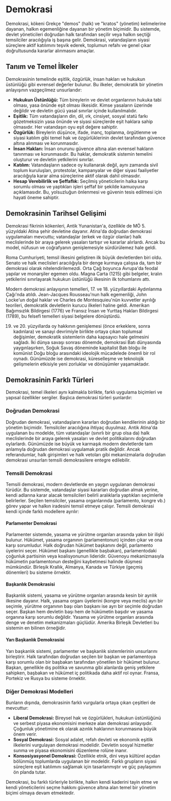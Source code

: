 # Demokrasi

Demokrasi, kökeni Grekçe "demos" (halk) ve "kratos" (yönetim) kelimelerine dayanan, halkın egemenliğine dayanan bir yönetim biçimidir. Bu sistemde, devlet yöneticileri doğrudan halk tarafından seçilir veya halkın seçtiği temsilciler aracılığıyla iş başına gelir. Demokrasi, vatandaşların siyasi süreçlere aktif katılımını teşvik ederek, toplumun refahı ve genel çıkar doğrultusunda kararlar alınmasını amaçlar.

## Tanım ve Temel İlkeler

Demokrasinin temelinde eşitlik, özgürlük, insan hakları ve hukukun üstünlüğü gibi evrensel değerler bulunur. Bu ilkeler, demokratik bir yönetim anlayışının vazgeçilmez unsurlarıdır:

*   **Hukukun Üstünlüğü:** Tüm bireylerin ve devlet organlarının hukuka tabi olması, yasa önünde eşit olması ilkesidir. Kimse yasaların üzerinde değildir ve devletin gücü yasal sınırlar içinde kullanılmalıdır.
*   **Eşitlik:** Tüm vatandaşların din, dil, ırk, cinsiyet, sosyal statü farkı gözetmeksizin yasa önünde ve siyasi süreçlerde eşit haklara sahip olmasıdır. Her vatandaşın oyu eşit değere sahiptir.
*   **Özgürlük:** Bireylerin düşünce, ifade, inanç, toplanma, örgütlenme ve siyasi katılım gibi temel hak ve özgürlüklerinin devlet tarafından güvence altına alınması ve korunmasıdır.
*   **İnsan Hakları:** İnsan onurunu güvence altına alan evrensel hakların tanınması ve korunmasıdır. Bu haklar, demokratik sistemin temelini oluşturur ve devletin yetkilerini sınırlar.
*   **Katılım:** Vatandaşların sadece oy kullanarak değil, aynı zamanda sivil toplum kuruluşları, protestolar, kampanyalar ve diğer siyasi faaliyetler aracılığıyla karar alma süreçlerine aktif olarak dahil olmasıdır.
*   **Hesap Verebilirlik ve Şeffaflık:** Seçilmiş yöneticilerin halka karşı sorumlu olması ve yaptıkları işleri şeffaf bir şekilde kamuoyuna açıklamasıdır. Bu, yolsuzluğun önlenmesi ve güvenin tesis edilmesi için hayati öneme sahiptir.

## Demokrasinin Tarihsel Gelişimi

Demokrasi fikrinin kökenleri, Antik Yunanistan'a, özellikle de MÖ 5. yüzyıldaki Atina şehir devletine dayanır. Atina'da doğrudan demokrasi uygulamaları mevcuttu; vatandaşlar (erkek ve özgür olanlar) halk meclislerinde bir araya gelerek yasaları tartışır ve kararlar alırlardı. Ancak bu model, nüfusun ve coğrafyanın genişlemesiyle sürdürülemez hale geldi.

Roma Cumhuriyeti, temsil ilkesini geliştiren ilk büyük devletlerden biri oldu. Senato ve halk meclisleri aracılığıyla bir denge kurmaya çalışsa da, tam bir demokrasi olarak nitelendirilemezdi. Orta Çağ boyunca Avrupa'da feodal yapılar ve monarşiler egemen oldu. Magna Carta (1215) gibi belgeler, kralın yetkilerini sınırlayarak hukukun üstünlüğü ilkesinin ilk tohumlarını attı.

Modern demokrasi anlayışının temelleri, 17. ve 18. yüzyıllardaki Aydınlanma Çağı'nda atıldı. Jean-Jacques Rousseau'nun halk egemenliği, John Locke'un doğal haklar ve Charles de Montesquieu'nün kuvvetler ayrılığı teorileri, demokratik devletlerin kurucu ilkeleri haline geldi. Amerikan Bağımsızlık Bildirgesi (1776) ve Fransız İnsan ve Yurttaş Hakları Bildirgesi (1789), bu felsefi temelleri siyasi belgelere dönüştürdü.

19. ve 20. yüzyıllarda oy hakkının genişlemesi (önce erkeklere, sonra kadınlara) ve sanayi devrimiyle birlikte ortaya çıkan toplumsal değişimler, demokratik sistemlerin daha kapsayıcı hale gelmesini sağladı. İki dünya savaşı sonrası dönemde, demokrasi Batı dünyasında yaygınlaşırken, Soğuk Savaş döneminde kapitalist Batı bloğu ile komünist Doğu bloğu arasındaki ideolojik mücadelede önemli bir rol oynadı. Günümüzde ise demokrasi, küreselleşme ve teknolojik gelişmelerin etkisiyle yeni zorluklar ve dönüşümler yaşamaktadır.

## Demokrasinin Farklı Türleri

Demokrasi, temel ilkeleri aynı kalmakla birlikte, farklı uygulama biçimleri ve yapısal özellikler sergiler. Başlıca demokrasi türleri şunlardır:

### Doğrudan Demokrasi

Doğrudan demokrasi, vatandaşların kararları doğrudan kendilerinin aldığı bir yönetim biçimidir. Temsilciler aracılığına ihtiyaç duyulmaz. Antik Atina'da uygulanan bu modelde, tüm vatandaşlar (sınırlı bir grup olsa da) halk meclislerinde bir araya gelerek yasaları ve devlet politikalarını doğrudan oylarlardı. Günümüzde ise büyük ve karmaşık modern devletlerde tam anlamıyla doğrudan demokrasi uygulamak pratik değildir. Ancak referandumlar, halk girişimleri ve halk vetoları gibi mekanizmalarla doğrudan demokrasi unsurları temsili demokrasilere entegre edilebilir.

### Temsili Demokrasi

Temsili demokrasi, modern devletlerde en yaygın uygulanan demokrasi türüdür. Bu sistemde, vatandaşlar siyasi kararları doğrudan almak yerine, kendi adlarına karar alacak temsilcileri belirli aralıklarla yaptıkları seçimlerle belirlerler. Seçilen temsilciler, yasama organlarında (parlamento, kongre vb.) görev yapar ve halkın iradesini temsil etmeye çalışır. Temsili demokrasi kendi içinde farklı modellere ayrılır:

#### Parlamenter Demokrasi

Parlamenter sistemde, yasama ve yürütme organları arasında yakın bir ilişki bulunur. Hükümet, yasama organının (parlamentonun) içinden çıkar ve ona karşı sorumludur. Halk doğrudan hükümet başkanını değil, parlamento üyelerini seçer. Hükümet başkanı (genellikle başbakan), parlamentodaki çoğunluk partisinin veya koalisyonunun lideridir. Güvenoyu mekanizmasıyla hükümetin parlamentonun desteğini kaybetmesi halinde düşmesi mümkündür. Birleşik Krallık, Almanya, Kanada ve Türkiye (geçmiş dönemleri) bu sisteme örnektir.

#### Başkanlık Demokrasisi

Başkanlık sistemi, yasama ve yürütme organları arasında kesin bir ayrılık ilkesine dayanır. Halk, yasama organı üyelerini (kongre veya meclis) ayrı bir seçimle, yürütme organının başı olan başkanı ise ayrı bir seçimle doğrudan seçer. Başkan hem devletin başı hem de hükümetin başıdır ve yasama organına karşı sorumlu değildir. Yasama ve yürütme organları arasında denge ve denetim mekanizmaları güçlüdür. Amerika Birleşik Devletleri bu sistemin en bilinen örneğidir.

#### Yarı Başkanlık Demokrasisi

Yarı başkanlık sistemi, parlamenter ve başkanlık sistemlerinin unsurlarını birleştirir. Halk tarafından doğrudan seçilen bir başkan ve parlamentoya karşı sorumlu olan bir başbakan tarafından yönetilen bir hükümet bulunur. Başkan, genellikle dış politika ve savunma gibi alanlarda geniş yetkilere sahipken, başbakan ve hükümet iç politikada daha aktif rol oynar. Fransa, Portekiz ve Rusya bu sisteme örnektir.

### Diğer Demokrasi Modelleri

Bunların dışında, demokrasinin farklı vurgularla ortaya çıkan çeşitleri de mevcuttur:

*   **Liberal Demokrasi:** Bireysel hak ve özgürlükleri, hukukun üstünlüğünü ve serbest piyasa ekonomisini merkeze alan demokrasi anlayışıdır. Çoğunluk yönetimine ek olarak azınlık haklarının korunmasına büyük önem verir.
*   **Sosyal Demokrasi:** Sosyal adalet, refah devleti ve ekonomik eşitlik ilkelerini vurgulayan demokrasi modelidir. Devletin sosyal hizmetler sunma ve piyasa ekonomisini düzenleme rolüne inanır.
*   **Konsosiyasyonel Demokrasi:** Özellikle etnik, dini veya kültürel açıdan bölünmüş toplumlarda uygulanan bir modeldir. Farklı grupların siyasi süreçlere eşit katılımını sağlamak için tasarlanmıştır ve güç paylaşımını ön planda tutar.

Demokrasi, bu farklı türleriyle birlikte, halkın kendi kaderini tayin etme ve kendi yöneticilerini seçme hakkını güvence altına alan temel bir yönetim biçimi olmaya devam etmektedir.